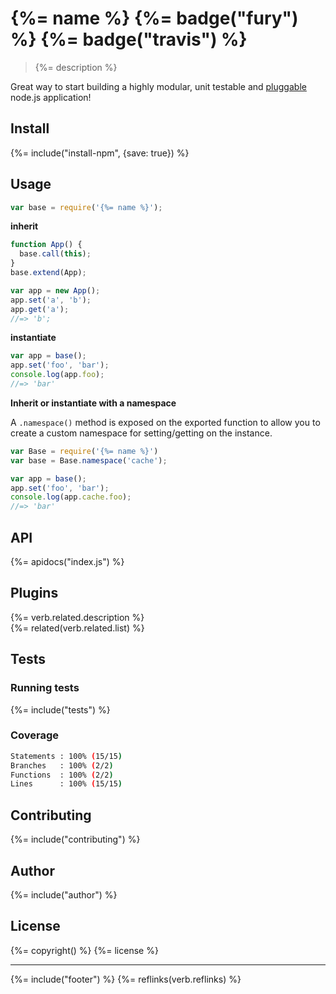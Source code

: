 # {%= name %} {%= badge("fury") %} {%= badge("travis") %}

> {%= description %}

Great way to start building a highly modular, unit testable and [pluggable](#plugins) node.js application! 

## Install
{%= include("install-npm", {save: true}) %}

## Usage

```js
var base = require('{%= name %}');
```

**inherit**

```js
function App() {
  base.call(this);
}
base.extend(App);

var app = new App();
app.set('a', 'b');
app.get('a');
//=> 'b';
```

**instantiate**

```js
var app = base();
app.set('foo', 'bar');
console.log(app.foo);
//=> 'bar'
```

**Inherit or instantiate with a namespace**

A `.namespace()` method is exposed on the exported function to allow you to create a custom namespace for setting/getting on the instance.

```js
var Base = require('{%= name %}')
var base = Base.namespace('cache');

var app = base();
app.set('foo', 'bar');
console.log(app.cache.foo);
//=> 'bar'
```

## API
{%= apidocs("index.js") %}

## Plugins
{%= verb.related.description %}  
{%= related(verb.related.list) %}  

## Tests

### Running tests
{%= include("tests") %}

### Coverage

```sh
Statements : 100% (15/15)
Branches   : 100% (2/2)
Functions  : 100% (2/2)
Lines      : 100% (15/15)
```

## Contributing
{%= include("contributing") %}

## Author
{%= include("author") %}

## License
{%= copyright() %}
{%= license %}

***

{%= include("footer") %}
{%= reflinks(verb.reflinks) %}
